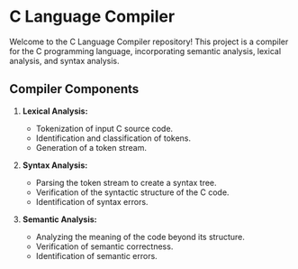 # C Language Compiler

Welcome to the C Language Compiler repository! This project is a compiler for the C programming language, incorporating semantic analysis, lexical analysis, and syntax analysis.

## Compiler Components

1. **Lexical Analysis:**
   - Tokenization of input C source code.
   - Identification and classification of tokens.
   - Generation of a token stream.

2. **Syntax Analysis:**
   - Parsing the token stream to create a syntax tree.
   - Verification of the syntactic structure of the C code.
   - Identification of syntax errors.

3. **Semantic Analysis:**
   - Analyzing the meaning of the code beyond its structure.
   - Verification of semantic correctness.
   - Identification of semantic errors.
